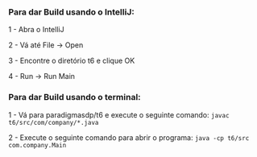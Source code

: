 ### Para dar Build usando o IntelliJ:

1 - Abra o IntelliJ

2 - Vá até File -> Open

3 - Encontre o diretório t6 e clique OK

4 - Run -> Run Main



### Para dar Build usando o terminal:

1 - Vá para paradigmasdp/t6 e execute o seguinte comando:
 `javac t6/src/com/company/*.java`

2 - Execute o seguinte comando para abrir o programa:
 `java -cp t6/src com.company.Main`

